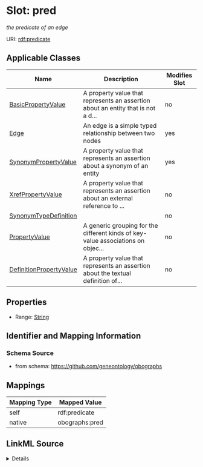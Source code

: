 

# Slot: pred


_the predicate of an edge_





URI: [rdf:predicate](http://www.w3.org/1999/02/22-rdf-syntax-ns#predicate)



<!-- no inheritance hierarchy -->





## Applicable Classes

| Name | Description | Modifies Slot |
| --- | --- | --- |
| [BasicPropertyValue](BasicPropertyValue.md) | A property value that represents an assertion about an entity that is not a d... |  no  |
| [Edge](Edge.md) | An edge is a simple typed relationship between two nodes |  yes  |
| [SynonymPropertyValue](SynonymPropertyValue.md) | A property value that represents an assertion about a synonym of an entity |  yes  |
| [XrefPropertyValue](XrefPropertyValue.md) | A property value that represents an assertion about an external reference to ... |  no  |
| [SynonymTypeDefinition](SynonymTypeDefinition.md) |  |  no  |
| [PropertyValue](PropertyValue.md) | A generic grouping for the different kinds of key-value associations on objec... |  no  |
| [DefinitionPropertyValue](DefinitionPropertyValue.md) | A property value that represents an assertion about the textual definition of... |  no  |







## Properties

* Range: [String](String.md)





## Identifier and Mapping Information







### Schema Source


* from schema: https://github.com/geneontology/obographs




## Mappings

| Mapping Type | Mapped Value |
| ---  | ---  |
| self | rdf:predicate |
| native | obographs:pred |




## LinkML Source

<details>
```yaml
name: pred
description: the predicate of an edge
from_schema: https://github.com/geneontology/obographs
rank: 1000
slot_uri: rdf:predicate
alias: pred
domain_of:
- Edge
- SynonymPropertyValue
- PropertyValue
- SynonymTypeDefinition
range: string

```
</details>